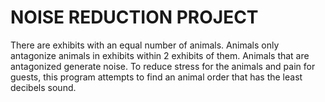 # NOISE REDUCTION PROJECT
There are exhibits with an equal number of animals. Animals only antagonize animals in exhibits within 2 exhibits of them. Animals that are antagonized generate noise. To reduce stress for the animals and pain for guests, this program attempts to find an animal order that has the least decibels sound.
